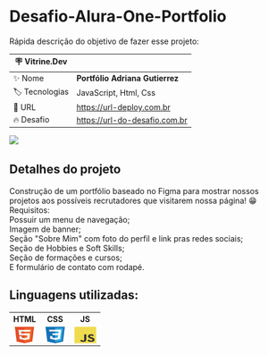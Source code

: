 # Desafio-Alura-One-Portfolio

Rápida descrição do objetivo de fazer esse projeto:

| :placard: Vitrine.Dev |     |
| -------------  | --- |
| :sparkles: Nome        | **Portfólio Adriana Gutierrez**
| :label: Tecnologias | JavaScript, Html, Css
| :rocket: URL         | https://url-deploy.com.br
| :fire: Desafio     | https://url-do-desafio.com.br

<!-- Inserir imagem com a #vitrinedev ao final do link -->
![](https://via.placeholder.com/1200x500.png?text=imagem+lindona+do+meu+projeto#vitrinedev)

## Detalhes do projeto

Construção de um portfólio baseado no Figma para mostrar nossos projetos aos possíveis recrutadores que visitarem nossa página! 😁\
Requisitos:\
Possuir um menu de navegação;\
Imagem de banner;\
Seção "Sobre Mim" com foto do perfil e link pras redes sociais;\
Seção de Hobbies e Soft Skills;\
Seção de formações e cursos;\
E formulário de contato com rodapé.

##
<h2> Linguagens utilizadas: </h2>

<table>
<tr>
  <th> HTML </th>
  <th> CSS </th>
  <th> JS </th>
</tr>
<tr>
  <td> <img align="center" alt="HTML" height="30" width="40" src="https://raw.githubusercontent.com/devicons/devicon/master/icons/html5/html5-original.svg"> </td>
  <td> <img align="center" alt="CSS" height="30" width="40" src="https://raw.githubusercontent.com/devicons/devicon/master/icons/css3/css3-original.svg"> </td>
  <td> <img align="center" alt="JS" height="30" width="40" src="https://github.com/devicons/devicon/blob/master/icons/javascript/javascript-original.svg"> </td>
</tr>
</table>
